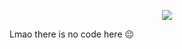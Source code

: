 <p align="center">
  <img src = "https://tenor.com/view/dance-moves-dancing-singer-groovy-gif-17029825"
<p>
  
Lmao there is no code here 😐
